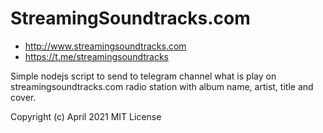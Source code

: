 # StreamingSoundtracks.com
 - http://www.streamingsoundtracks.com
 - https://t.me/streamingsoundtracks

Simple nodejs script to send to telegram channel what is play on streamingsoundtracks.com radio station with album name, artist, title and cover.

Copyright (c) April 2021 MIT License
